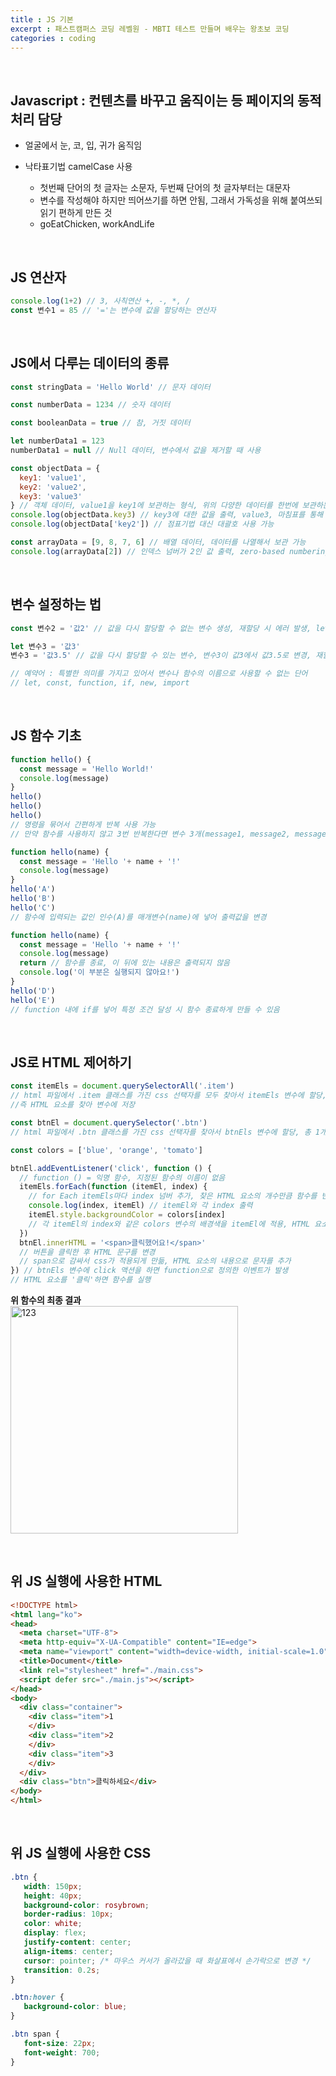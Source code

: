 ```yaml
---
title : JS 기본
excerpt : 패스트캠퍼스 코딩 레벨원 - MBTI 테스트 만들며 배우는 왕초보 코딩
categories : coding
---
```


<br>

## Javascript : 컨텐츠를 바꾸고 움직이는 등 페이지의 동적 처리 담당
- 얼굴에서 눈, 코, 입, 귀가 움직임

- 낙타표기법 camelCase 사용
  - 첫번째 단어의 첫 글자는 소문자, 두번째 단어의 첫 글자부터는 대문자
  - 변수를 작성해야 하지만 띄어쓰기를 하면 안됨, 그래서 가독성을 위해 붙여쓰되 읽기 편하게 만든 것
  - goEatChicken, workAndLife

<br>

## JS 연산자
```javascript
console.log(1+2) // 3, 사칙연산 +, -, *, / 
const 변수1 = 85 // '='는 변수에 값을 할당하는 연산자
```

<br>

## JS에서 다루는 데이터의 종류
```javascript
const stringData = 'Hello World' // 문자 데이터

const numberData = 1234 // 숫자 데이터

const booleanData = true // 참, 거짓 데이터

let numberData1 = 123
numberData1 = null // Null 데이터, 변수에서 값을 제거할 때 사용

const objectData = {
  key1: 'value1',
  key2: 'value2',
  key3: 'value3'
} // 객체 데이터, value1을 key1에 보관하는 형식, 위의 다양한 데이터를 한번에 보관하는 방식
console.log(objectData.key3) // key3에 대한 값을 출력, value3, 마침표를 통해 표기하는 것을 점표기법이라고 지칭
console.log(objectData['key2']) // 점표기법 대신 대괄호 사용 가능

const arrayData = [9, 8, 7, 6] // 배열 데이터, 데이터를 나열해서 보관 가능
console.log(arrayData[2]) // 인덱스 넘버가 2인 값 출력, zero-based numbering으로 0부터 셈
```

<br>

## 변수 설정하는 법
```javascript
const 변수2 = '값2' // 값을 다시 할당할 수 없는 변수 생성, 재할당 시 에러 발생, let보다 권장되는 방법

let 변수3 = '값3' 
변수3 = '값3.5' // 값을 다시 할당할 수 있는 변수, 변수3이 값3에서 값3.5로 변경, 재할당이 필요할 때만 사용

// 예약어 : 특별한 의미를 가지고 있어서 변수나 함수의 이름으로 사용할 수 없는 단어
// let, const, function, if, new, import
```

<br>

## JS 함수 기초
```javascript
function hello() {
  const message = 'Hello World!'
  console.log(message)
}
hello()
hello()
hello()
// 명령을 묶어서 간편하게 반복 사용 가능
// 만약 함수를 사용하지 않고 3번 반복한다면 변수 3개(message1, message2, message3)에 값을 넣고 각 변수들을 모두 실행해야 함

function hello(name) {
  const message = 'Hello '+ name + '!'
  console.log(message)
}
hello('A')
hello('B')
hello('C')
// 함수에 입력되는 값인 인수(A)를 매개변수(name)에 넣어 출력값을 변경

function hello(name) {
  const message = 'Hello '+ name + '!'
  console.log(message)
  return // 함수를 종료, 이 뒤에 있는 내용은 출력되지 않음
  console.log('이 부분은 실행되지 않아요!')
}
hello('D')
hello('E')
// function 내에 if를 넣어 특정 조건 달성 시 함수 종료하게 만들 수 있음
```

<br>

## JS로 HTML 제어하기
```javascript
const itemEls = document.querySelectorAll('.item') 
// html 파일에서 .item 클래스를 가진 css 선택자를 모두 찾아서 itemEls 변수에 할당, 총 3개 있을 예정
//즉 HTML 요소를 찾아 변수에 저장

const btnEl = document.querySelector('.btn') 
// html 파일에서 .btn 클래스를 가진 css 선택자를 찾아서 btnEls 변수에 할당, 총 1개 있을 예정

const colors = ['blue', 'orange', 'tomato']

btnEl.addEventListener('click', function () { 
  // function () = 익명 함수, 지정된 함수의 이름이 없음
  itemEls.forEach(function (itemEl, index) { 
    // for Each itemEls마다 index 넘버 추가, 찾은 HTML 요소의 개수만큼 함수를 반복해서 run function
    console.log(index, itemEl) // itemEl와 각 index 출력
    itemEl.style.backgroundColor = colors[index] 
    // 각 itemEl의 index와 같은 colors 변수의 배경색을 itemEl에 적용, HTML 요소에 CSS 지정
  })
  btnEl.innerHTML = '<span>클릭했어요!</span>' 
  // 버튼을 클릭한 후 HTML 문구를 변경
  // span으로 감싸서 css가 적용되게 만듦, HTML 요소의 내용으로 문자를 추가
}) // btnEls 변수에 click 액션을 하면 function으로 정의한 이벤트가 발생
// HTML 요소를 '클릭'하면 함수를 실행
```

**위 함수의 최종 결과**  
<img width="364" alt="123" src="https://user-images.githubusercontent.com/112374186/221399755-3e39cb98-1a73-4112-97c1-4ce12c93d074.png">

<br>

## 위 JS 실행에 사용한 HTML
```html
<!DOCTYPE html>
<html lang="ko">
<head>
  <meta charset="UTF-8">
  <meta http-equiv="X-UA-Compatible" content="IE=edge">
  <meta name="viewport" content="width=device-width, initial-scale=1.0">
  <title>Document</title>
  <link rel="stylesheet" href="./main.css">
  <script defer src="./main.js"></script>
</head>
<body>
  <div class="container">
    <div class="item">1
    </div>
    <div class="item">2
    </div>
    <div class="item">3
    </div>
  </div>
  <div class="btn">클릭하세요</div>
</body>
</html>
```

<br>

## 위 JS 실행에 사용한 CSS
```css
.btn {
   width: 150px;
   height: 40px;
   background-color: rosybrown;
   border-radius: 10px;
   color: white;
   display: flex;
   justify-content: center;
   align-items: center;
   cursor: pointer; /* 마우스 커서가 올라갔을 때 화살표에서 손가락으로 변경 */
   transition: 0.2s;
}

.btn:hover {
   background-color: blue;
}

.btn span {
   font-size: 22px;
   font-weight: 700;
}
```

<br>